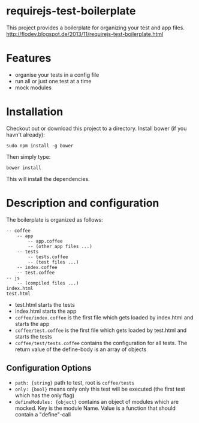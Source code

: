 requirejs-test-boilerplate
====================

This project provides a boilerplate for organizing your test and app files. http://flodev.blogspot.de/2013/11/requirejs-test-boilerplate.html

Features
====================

* organise your tests in a config file
* run all or just one test at a time
* mock modules

Installation
====================

Checkout out or download this project to a directory.
Install bower (if you havn't already):

    sudo npm install -g bower
  
Then simply type:

    bower install

This will install the dependencies.

Description and configuration
====================

The boilerplate is organized as follows:

    -- coffee
        -- app
            -- app.coffee
            -- (other app files ...)
        -- tests
            -- tests.coffee
            -- (test files ...)
        -- index.coffee
        -- test.coffee
    -- js
        -- (compiled files ...)
    index.html
    test.html
    
* test.html starts the tests
* index.html starts the app
* `coffee/index.coffee` is the first file which gets loaded by index.html and starts the app
* `coffee/test.coffee` is the first file which gets loaded by test.html and starts the tests
* `coffee/test/tests.coffee` contains the configuration for all tests. The return value of the define-body is an array of objects

Configuration Options
----
* `path: {string}` path to test, root is `coffee/tests`
* `only: {bool}` means only only this test will be executed (the first test which has the only flag)
* `defineModules: {object}` contains an object of modules which are mocked. Key is the module Name. Value is a function that should contain a "define"-call

